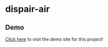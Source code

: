 # dispair-air

## Demo
<a href="https://raw.githack.com/riley-ad-clark/dispair-air/main/index.html">Click here</a> to visit the demo site for this project!
